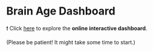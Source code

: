 # Brain Age Dashboard

:heavy_exclamation_mark: Click [here](https://brainage-dashboard.onrender.com/) to explore the **online interactive dashboard**.

(Please be patient! It might take some time to start.)

